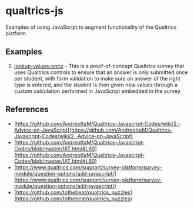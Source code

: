 # qualtrics-js

Examples of using JavaScript to augment functionality of the Qualtrics platform.

## Examples

1. [lookup-values-once](lookup-values-once) - This is a proof-of-concept Qualtrics survey that uses Qualtrics controls to ensure that an answer is only submitted once per student, with form validation to make sure an answer of the right type is entered, and the student is then given new values through a custom calculation performed in JavaScript embedded in the survey.

## References

* [https://github.com/AndreottaM/Qualtrics-Javascript-Codes/wiki/2.-Advice-on-JavaScript](https://github.com/AndreottaM/Qualtrics-Javascript-Codes/wiki/2.-Advice-on-JavaScript)
* [https://github.com/AndreottaM/Qualtrics-Javascript-Codes/blob/master/IAT.html#L60](https://github.com/AndreottaM/Qualtrics-Javascript-Codes/blob/master/IAT.html#L60)
* [https://www.qualtrics.com/support/survey-platform/survey-module/question-options/add-javascript/](https://www.qualtrics.com/support/survey-platform/survey-module/question-options/add-javascript/)
* [https://github.com/tothebeat/qualtrics_puzzles](https://github.com/tothebeat/qualtrics_puzzles)
